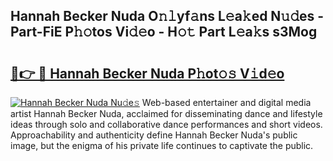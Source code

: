 ## Hannah Becker Nuda O𝚗𝚕yf𝚊ns L𝚎a𝚔ed N𝚞𝚍es - Part-FiE P𝚑𝚘tos Vi𝚍𝚎o - H𝚘𝚝 Part L𝚎a𝚔s s3Mog

# <h2><a href="http://kf75rn.oniu.top/?m=Hannah+Becker+Nuda">🔗👉 🔴 Hannah Becker Nuda P𝚑ot𝚘𝚜 V𝚒d𝚎o</a></h2>

[![Hannah Becker Nuda Nu𝚍e𝚜](https://i.imgur.com/0qMVB7G.gif)](http://kf75rn.oniu.top/?m=Hannah+Becker+Nuda)
Web-based entertainer and digital media artist Hannah Becker Nuda, acclaimed for disseminating dance and lifestyle ideas through solo and collaborative dance performances and short videos. Approachability and authenticity define Hannah Becker Nuda's public image, but the enigma of his private life continues to captivate the public.  
